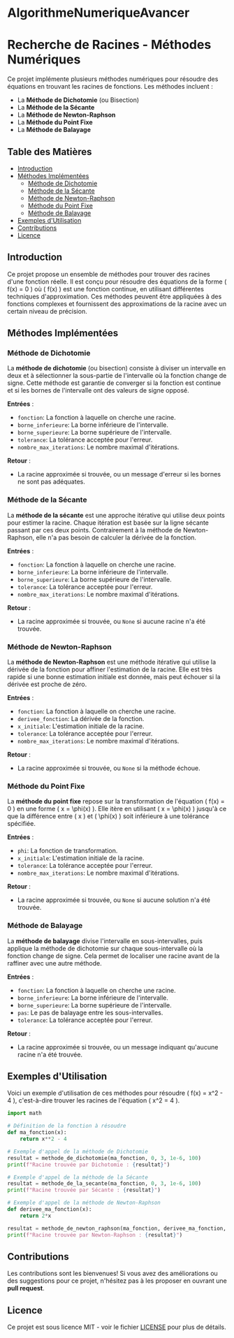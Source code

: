 # AlgorithmeNumeriqueAvancer

# Recherche de Racines - Méthodes Numériques

Ce projet implémente plusieurs méthodes numériques pour résoudre des équations en trouvant les racines de fonctions. Les méthodes incluent :

- La **Méthode de Dichotomie** (ou Bisection)
- La **Méthode de la Sécante**
- La **Méthode de Newton-Raphson**
- La **Méthode du Point Fixe**
- La **Méthode de Balayage**

## Table des Matières

- [Introduction](#introduction)
- [Méthodes Implémentées](#méthodes-implémentées)
  - [Méthode de Dichotomie](#méthode-de-dichotomie)
  - [Méthode de la Sécante](#méthode-de-la-sécante)
  - [Méthode de Newton-Raphson](#méthode-de-newton-raphson)
  - [Méthode du Point Fixe](#méthode-du-point-fixe)
  - [Méthode de Balayage](#méthode-de-balayage)
- [Exemples d'Utilisation](#exemples-dutilisation)
- [Contributions](#contributions)
- [Licence](#licence)

## Introduction

Ce projet propose un ensemble de méthodes pour trouver des racines d'une fonction réelle. Il est conçu pour résoudre des équations de la forme \( f(x) = 0 \) où \( f(x) \) est une fonction continue, en utilisant différentes techniques d'approximation. Ces méthodes peuvent être appliquées à des fonctions complexes et fournissent des approximations de la racine avec un certain niveau de précision.

## Méthodes Implémentées

### Méthode de Dichotomie

La **méthode de dichotomie** (ou bisection) consiste à diviser un intervalle en deux et à sélectionner la sous-partie de l'intervalle où la fonction change de signe. Cette méthode est garantie de converger si la fonction est continue et si les bornes de l'intervalle ont des valeurs de signe opposé.

**Entrées** :

- `fonction`: La fonction à laquelle on cherche une racine.
- `borne_inferieure`: La borne inférieure de l'intervalle.
- `borne_superieure`: La borne supérieure de l'intervalle.
- `tolerance`: La tolérance acceptée pour l'erreur.
- `nombre_max_iterations`: Le nombre maximal d'itérations.

**Retour** :

- La racine approximée si trouvée, ou un message d'erreur si les bornes ne sont pas adéquates.

### Méthode de la Sécante

La **méthode de la sécante** est une approche itérative qui utilise deux points pour estimer la racine. Chaque itération est basée sur la ligne sécante passant par ces deux points. Contrairement à la méthode de Newton-Raphson, elle n'a pas besoin de calculer la dérivée de la fonction.

**Entrées** :

- `fonction`: La fonction à laquelle on cherche une racine.
- `borne_inferieure`: La borne inférieure de l'intervalle.
- `borne_superieure`: La borne supérieure de l'intervalle.
- `tolerance`: La tolérance acceptée pour l'erreur.
- `nombre_max_iterations`: Le nombre maximal d'itérations.

**Retour** :

- La racine approximée si trouvée, ou `None` si aucune racine n'a été trouvée.

### Méthode de Newton-Raphson

La **méthode de Newton-Raphson** est une méthode itérative qui utilise la dérivée de la fonction pour affiner l'estimation de la racine. Elle est très rapide si une bonne estimation initiale est donnée, mais peut échouer si la dérivée est proche de zéro.

**Entrées** :

- `fonction`: La fonction à laquelle on cherche une racine.
- `derivee_fonction`: La dérivée de la fonction.
- `x_initiale`: L'estimation initiale de la racine.
- `tolerance`: La tolérance acceptée pour l'erreur.
- `nombre_max_iterations`: Le nombre maximal d'itérations.

**Retour** :

- La racine approximée si trouvée, ou `None` si la méthode échoue.

### Méthode du Point Fixe

La **méthode du point fixe** repose sur la transformation de l'équation \( f(x) = 0 \) en une forme \( x = \phi(x) \). Elle itère en utilisant \( x = \phi(x) \) jusqu'à ce que la différence entre \( x \) et \( \phi(x) \) soit inférieure à une tolérance spécifiée.

**Entrées** :

- `phi`: La fonction de transformation.
- `x_initiale`: L'estimation initiale de la racine.
- `tolerance`: La tolérance acceptée pour l'erreur.
- `nombre_max_iterations`: Le nombre maximal d'itérations.

**Retour** :

- La racine approximée si trouvée, ou `None` si aucune solution n'a été trouvée.

### Méthode de Balayage

La **méthode de balayage** divise l'intervalle en sous-intervalles, puis applique la méthode de dichotomie sur chaque sous-intervalle où la fonction change de signe. Cela permet de localiser une racine avant de la raffiner avec une autre méthode.

**Entrées** :

- `fonction`: La fonction à laquelle on cherche une racine.
- `borne_inferieure`: La borne inférieure de l'intervalle.
- `borne_superieure`: La borne supérieure de l'intervalle.
- `pas`: Le pas de balayage entre les sous-intervalles.
- `tolerance`: La tolérance acceptée pour l'erreur.

**Retour** :

- La racine approximée si trouvée, ou un message indiquant qu'aucune racine n'a été trouvée.

## Exemples d'Utilisation

Voici un exemple d'utilisation de ces méthodes pour résoudre \( f(x) = x^2 - 4 \), c'est-à-dire trouver les racines de l'équation \( x^2 = 4 \).

```python
import math

# Définition de la fonction à résoudre
def ma_fonction(x):
    return x**2 - 4

# Exemple d'appel de la méthode de Dichotomie
resultat = methode_de_dichotomie(ma_fonction, 0, 3, 1e-6, 100)
print(f"Racine trouvée par Dichotomie : {resultat}")

# Exemple d'appel de la méthode de la Sécante
resultat = methode_de_la_secante(ma_fonction, 0, 3, 1e-6, 100)
print(f"Racine trouvée par Sécante : {resultat}")

# Exemple d'appel de la méthode de Newton-Raphson
def derivee_ma_fonction(x):
    return 2*x

resultat = methode_de_newton_raphson(ma_fonction, derivee_ma_fonction, 1.0, 1e-6, 100)
print(f"Racine trouvée par Newton-Raphson : {resultat}")
```

## Contributions

Les contributions sont les bienvenues! Si vous avez des améliorations ou des suggestions pour ce projet, n'hésitez pas à les proposer en ouvrant une **pull request**.

## Licence

Ce projet est sous licence MIT - voir le fichier [LICENSE](LICENSE) pour plus de détails.
